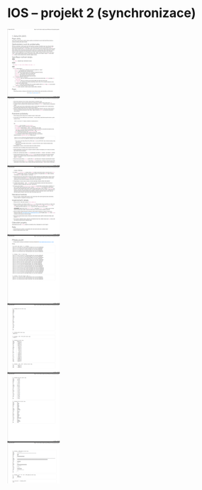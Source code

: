 
# IOS – projekt 2 (synchronizace)
![alt text](https://github.com/RIKOG/VUTFIT_IOS_Projekt-1/blob/main/Zadanie_projekt_IOS_1.png?raw=true)
